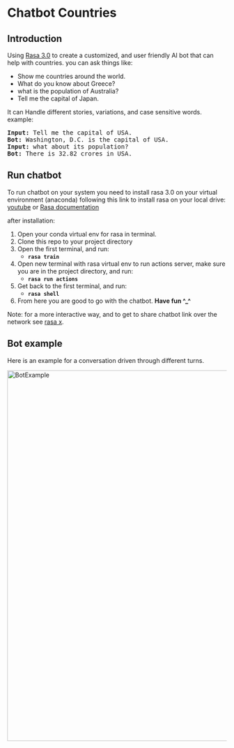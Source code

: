 # Chatbot Countries
## Introduction
Using [Rasa 3.0](https://rasa.com/docs/rasa/) to create a customized, and user friendly AI bot that can help with countries.
you can ask things like:
- Show me countries around the world.
- What do you know about Greece?
- what is the population of Australia?
- Tell me the capital of Japan.

It can Handle different stories, variations, and case sensitive words.
example:
<pre>
<b>Input:</b> Tell me the capital of USA.
<b>Bot:</b> Washington, D.C. is the capital of USA.
<b>Input:</b> what about its population?
<b>Bot:</b> There is 32.82 crores in USA.
</pre>
## Run chatbot
To run chatbot on your system you need to install rasa 3.0 on your virtual environment (anaconda)
following this link to install rasa on your local drive: [youtube](https://www.youtube.com/watch?v=GlR60CvTh8A) or [Rasa documentation](https://rasa.com/docs/rasa/installation)

after installation:
1. Open your conda virtual env for rasa in terminal.
2. Clone this repo to your project directory
3. Open the first terminal, and run:
    - **`rasa train`**
4. Open new terminal with rasa virtual env to run actions server, make sure you are in the project directory, and run: 
    - **`rasa run actions`**
5. Get back to the first terminal, and run:
    - **`rasa shell`**
6. From here you are good to go with the chatbot. **Have fun ^_^**

Note: for a more interactive way, and to get to share chatbot link over the network see [rasa x](https://rasa.com/docs/rasa-x/installation-and-setup/installation-guide).

## Bot example
Here is an example for a conversation driven through different turns.

<img src="https://github.com/hazemhosny/Chatbot_Countries/blob/main/BotExample.png" alt="BotExample" width="850"/>
